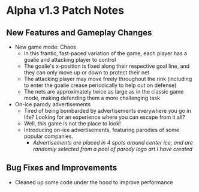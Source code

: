 # Alpha v1.3 Patch Notes

## New Features and Gameplay Changes

* New game mode: Chaos
	* In this frantic, fast-paced variation of the game, each player has a goalie and attacking player to control
	* The goalie's x-position is fixed along their respective goal line, and they can only move up or down to protect their net
	* The attacking player may move freely throughout the rink (including to enter the goalie crease periodically to help out on defense)
	* The nets are approximately twice as large as in the classic game mode, making defending them a more challenging task
* On-ice parody advertisements
	* Tired of being bombarded by advertisements everywhere you go in life? Looking for an experience where you can escape from it all?
	* Well, this game is not the place to look! 
	* Introducing on-ice advertisements, featuring parodies of some popular companies.
		* *Advertisements are placed in 4 spots around center ice, and are randomly selected from a pool of parody logo art I have created*

## Bug Fixes and Improvements

* Cleaned up some code under the hood to improve performance
